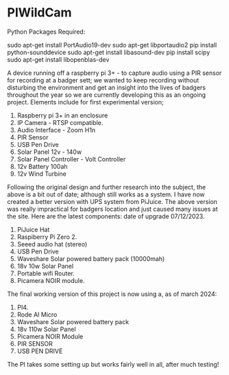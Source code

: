 # PIWildCam

Python Packages Required:

sudo apt-get install PortAudio19-dev
sudo apt-get libportaudio2
pip install python-sounddevice
sudo apt-get install libasound-dev
pip install scipy
sudo apt-get install libopenblas-dev

A device running off a raspberry pi 3+ - to capture audio using a PIR sensor for recording at a badger sett; we wanted to keep recording
without disturbing the environment and get an insight into the lives of badgers throughout the year so we are currently developing this as an ongoing
project.
Elements include for first experimental version;

1. Raspberry pi 3+ in an enclosure
2. IP Camera - RTSP compatible.
3. Audio Interface - Zoom H1n
4. PIR Sensor
5. USB Pen Drive
6. Solar Panel 12v - 140w
7. Solar Panel Controller - Volt Controller
8. 12v Battery 100ah
9. 12v Wind Turbine

Following the original design and further research into the subject, the above is a bit out of date; although still works as a system.
I have now created a better version with UPS system from PiJuice. The above version was really impractical for badgers location and just caused many issues at the site.
Here are the latest components: 
date of upgrade 07/12/2023.

1. PiJuice Hat
2. Raspiberry Pi Zero 2.
3. Seeed audio hat (stereo)
4. USB Pen Drive
5. Waveshare Solar powered battery pack (10000mah)
6. 18v 10w Solar Panel
7. Portable wifi Router.
8. Picamera NOIR module. 

The final working version of this project is now using a, as of march 2024: 

1. PI4.
2. Rode AI Micro
3. Waveshare Solar powered battery pack
4. 18v 110w Solar Panel
5. Picamera NOIR Module
6. PIR SENSOR
7. USB PEN DRIVE
   

The PI takes some setting up but works fairly well in all, after much testing! 
